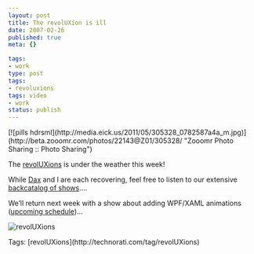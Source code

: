 ```yaml
---
layout: post
title: The revolUXion is ill
date: 2007-02-26
published: true
meta: {}

tags:
- work
type: post
tags:
- revoluxions
tags: video
- work
status: publish
---
```

<div>[![pills hdrsml](http://media.eick.us/2011/05/305328_0782587a4a_m.jpg)](http://beta.zooomr.com/photos/22143@Z01/305328/ "Zooomr Photo Sharing :: Photo Sharing")</div>

The [revolUXions](http://www.revoluxions.com/) is under the weather this week!



While [Dax](www.nukeation.net) and I are each recovering, feel free to listen to our extensive [backcatalog of shows](http://ux.nukeation.com/)….



We’ll return next week with a show about adding WPF/XAML animations ([upcoming schedule](http://blog.andyeick.com/2007/02/06/revolUXion+Schedule.aspx))…



![revolUXions](http://media.eick.us/2011/05/388628564_ec67e676cc_m.jpg)

<div class="bjtags">Tags: [revolUXions](http://technorati.com/tag/revolUXions)</div>

